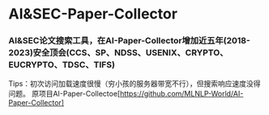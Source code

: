 # AI&SEC-Paper-Collector
### AI&SEC论文搜索工具，在AI-Paper-Collector增加近五年(2018-2023)安全顶会(CCS、SP、NDSS、USENIX、CRYPTO、EUCRYPTO、TDSC、TIFS)

Tips：初次访问加载速度很慢（穷小孩的服务器带宽不行），但搜索响应速度没得问题。
原项目AI-Paper-Collectoe[https://github.com/MLNLP-World/AI-Paper-Collector]
